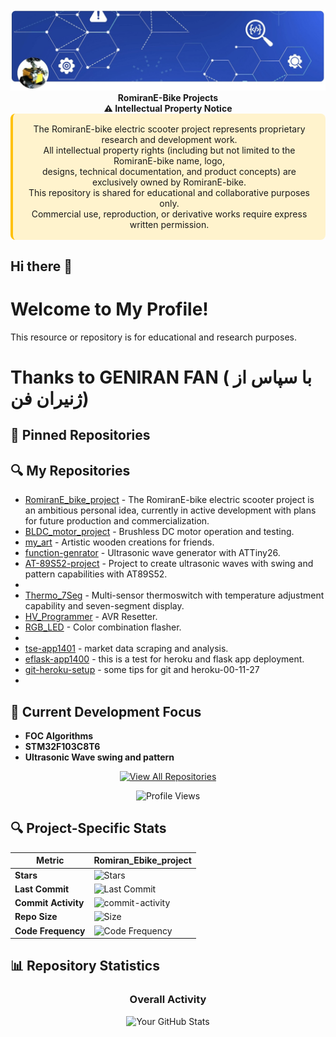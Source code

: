 <!-- ============================================== -->
<!-- 1. SEO METADATA (Hidden from visual display) -->
<!-- ============================================== -->
<!-- 
  - Description: Appears in Google search results (keep under 160 chars)
  - Keywords: 5-8 key terms for search engines
  - Canonical: Prevents duplicate content issues
-->

<meta name="description" content="electric scooter & BLDC motor control projects by RomiranE-bike - STM32 firmware and FOC motor control">
<meta name="keywords" content="e-bike, electric scooter, BLDC motor control, RomiranE-bike,iran ,mazandaran,mahmoud esmaeili">
<link rel="canonical" href="https://github.com/RomiranE-bike">

<!-- ======================== -->
<!-- 2. PROFILE HEADER -->
<!-- ======================== -->
<!--*************************************************************************************************************************************************************************
  - Logo: Use 200x200px for best results
    PROFILE HEADER - Visual introduction with branding
  • Centered logo with alt text for accessibility/SEO
  • Main title (H1) with primary keyword
  • Subtitle (H2) with secondary keyword
  • Badges for important links (styled with shields.io)
  - Badges: Link to key resources
***************************************************************************************************************************************************************************-->

<div align="center">
  <!-- Profile image with alt text for accessibility -->
  <img src="https://raw.githubusercontent.com/RomiranE-bike/RomiranE-bike/main/romiran-e-bike-controller-schematic.jpg" width="1800" alt="Romiran E-Bike Projects Logo">
  
</div>


<div align="center">  
  <strong>  RomiranE-Bike Projects </strong><br> 
  <strong>⚠️ Intellectual Property Notice </strong><br> 
  <div style="background: #FFF3CD; padding: 1rem; border-radius: 8px; border-left: 4px solid #FFC107;">  
   The RomiranE-bike electric scooter project represents proprietary research and development work.<br> 
   All intellectual property rights (including but not limited to the RomiranE-bike name, logo, <br> 
   designs, technical documentation, and product concepts) are exclusively owned by RomiranE-bike.<br> 
   This repository is shared for educational and collaborative purposes only.<br> 
   Commercial use, reproduction, or derivative works require express written permission.<br> 
  </div>
</div>

<!--************************************************************************************************************************************************************************* 
![My Profile Image](https://raw.githubusercontent.com/RomiranE-bike/RomiranE-bike/main/profile.jpg)
***************************************************************************************************************************************************************************-->

## Hi there 👋
# Welcome to My Profile!
This resource or repository is for educational and research purposes.
# 
# Thanks to GENIRAN FAN ( با سپاس از ژنیران فن)

## 📌 Pinned Repositories
<!--START_SECTION:automated-pins-->
<!-- Automatically generated pins will appear here -->
<!--END_SECTION:automated-pins-->


## 🔍 My Repositories 
- [RomiranE_bike_project](https://github.com/RomiranE-bike/RomiranE_bike_project) - The RomiranE-bike electric scooter project is an ambitious personal idea, currently in active development with plans for future 
   production and commercialization. 
- [BLDC_motor_project](https://github.com/RomiranE-bike/BLDC_motor_project) - Brushless DC motor operation and testing.
- [my_art](https://github.com/RomiranE-bike/my_art) - Artistic wooden creations for friends.
- [function-genrator](https://github.com/RomiranE-bike/function-genrator) - Ultrasonic wave generator with ATTiny26.  
- [AT-89S52-project](https://github.com/RomiranE-bike/AT-89S52-project) - Project to create ultrasonic waves with swing and pattern capabilities with AT89S52.
- 
- [Thermo_7Seg](https://github.com/RomiranE-bike/Thermo_7Seg) - 
Multi-sensor thermoswitch with temperature adjustment capability and seven-segment display.
- [HV_Programmer](https://github.com/RomiranE-bike/HV_Programmer) - AVR Resetter.
- [RGB_LED](https://github.com/RomiranE-bike/RGB_LED) - Color combination flasher.
- 
- [tse-app1401](https://github.com/RomiranE-bike/tse-app1401) - market data scraping and analysis.
- [eflask-app1400](https://github.com/RomiranE-bike/eflask-app1400) - this is a test for heroku and flask app deployment.
- [git-heroku-setup](https://github.com/RomiranE-bike/git-heroku-setup) - some tips for git and heroku-00-11-27
- 


## 🌱 Current Development Focus

- **FOC Algorithms**
- **STM32F103C8T6**
- **Ultrasonic Wave swing and pattern**



<!--*************************************************************************************************************************************************************************
  FOOTER - Engagement elements
  • GitHub Stats API for dynamic metrics
  • Visitor counter badge
  • Structured data for rich snippets
***************************************************************************************************************************************************************************-->

<div align="center">
  
  [![View All Repositories](https://img.shields.io/badge/Explore_All_Projects-View_Repository_List-8A2BE2)](https://github.com/RomiranE-bike?tab=repositories)
  
  ![Profile Views](https://komarev.com/ghpvc/?username=RomiranE-bike&color=blueviolet&label=Profile+Views)
  
</div>


## 🔍 Project-Specific Stats

<div align="center">
  
| Metric | Romiran_Ebike_project | 
|--------|----------------------|
| **Stars** | ![Stars](https://img.shields.io/github/stars/RomiranE-bike/Romiran_Ebike_project) | 
| **Last Commit** | ![Last Commit](https://img.shields.io/github/last-commit/RomiranE-bike/Romiran_Ebike_project) |
| **Commit Activity** |	![commit-activity](https://img.shields.io/github/commit-activity/m/RomiranE-bike/Romiran_Ebike_project?style=flat-square&labelColor=6C757D)|
| **Repo Size** | ![Size](https://img.shields.io/github/repo-size/RomiranE-bike/Romiran_Ebike_project?style=flat-square&labelColor=FD7E14) |
| **Code Frequency** | ![Code Frequency](https://img.shields.io/github/commit-activity/y/RomiranE-bike/Romiran_Ebike_project?style=flat-square&labelColor=17A2B8) |

</div>

<!--**************************************************************************************************************************************************************************
## 🔍 Project-Specific Statistics (Live)

<div align="center">
  
| Metric | Romiran_Ebike_project | BLDC_motor_project | AT-89S52-project | function-genrator |
|--------|----------------------|--------------------|------------------|-------------------|
| **Stars** | ![Stars](https://img.shields.io/github/stars/RomiranE-bike/Romiran_Ebike_project?style=flat-square&labelColor=2E4053) | ![Stars](https://img.shields.io/github/stars/RomiranE-bike/BLDC_motor_project?style=flat-square&labelColor=2E4053) | ![Stars](https://img.shields.io/github/stars/RomiranE-bike/AT-89S52-project?style=flat-square&labelColor=2E4053) | ![Stars](https://img.shields.io/github/stars/RomiranE-bike/function-genrator?style=flat-square&labelColor=2E4053) |
| **Forks** | ![Forks](https://img.shields.io/github/forks/RomiranE-bike/Romiran_Ebike_project?style=flat-square&labelColor=2E8B57) | ![Forks](https://img.shields.io/github/forks/RomiranE-bike/BLDC_motor_project?style=flat-square&labelColor=2E8B57) | ![Forks](https://img.shields.io/github/forks/RomiranE-bike/AT-89S52-project?style=flat-square&labelColor=2E8B57) | ![Forks](https://img.shields.io/github/forks/RomiranE-bike/function-genrator?style=flat-square&labelColor=2E8B57) |
| **Last Commit** | ![Last Commit](https://img.shields.io/github/last-commit/RomiranE-bike/Romiran_Ebike_project?style=flat-square&labelColor=6C757D) | ![Last Commit](https://img.shields.io/github/last-commit/RomiranE-bike/BLDC_motor_project?style=flat-square&labelColor=6C757D) | ![Last Commit](https://img.shields.io/github/last-commit/RomiranE-bike/AT-89S52-project?style=flat-square&labelColor=6C757D) | ![Last Commit](https://img.shields.io/github/last-commit/RomiranE-bike/function-genrator?style=flat-square&labelColor=6C757D) |
| **Commit Activity** |	![commit-activity](https://img.shields.io/github/commit-activity/m/RomiranE-bike/Romiran_Ebike_project?style=flat-square&labelColor=6C757D)|
| **Open Issues** | ![Issues](https://img.shields.io/github/issues/RomiranE-bike/Romiran_Ebike_project?style=flat-square&labelColor=D63384) | ![Issues](https://img.shields.io/github/issues/RomiranE-bike/BLDC_motor_project?style=flat-square&labelColor=D63384) | ![Issues](https://img.shields.io/github/issues/RomiranE-bike/AT-89S52-project?style=flat-square&labelColor=D63384) | ![Issues](https://img.shields.io/github/issues/RomiranE-bike/function-genrator?style=flat-square&labelColor=D63384) |
| **Closed Issues** | ![Closed Issues](https://img.shields.io/github/issues-closed/RomiranE-bike/Romiran_Ebike_project?style=flat-square&labelColor=28A745) | ![Closed Issues](https://img.shields.io/github/issues-closed/RomiranE-bike/BLDC_motor_project?style=flat-square&labelColor=28A745) | ![Closed Issues](https://img.shields.io/github/issues-closed/RomiranE-bike/AT-89S52-project?style=flat-square&labelColor=28A745) | ![Closed Issues](https://img.shields.io/github/issues-closed/RomiranE-bike/function-genrator?style=flat-square&labelColor=28A745) |
| **PRs Merged** | ![Merged PRs](https://img.shields.io/github/issues-pr-closed/RomiranE-bike/Romiran_Ebike_project?style=flat-square&labelColor=6F42C1) | ![Merged PRs](https://img.shields.io/github/issues-pr-closed/RomiranE-bike/BLDC_motor_project?style=flat-square&labelColor=6F42C1) | ![Merged PRs](https://img.shields.io/github/issues-pr-closed/RomiranE-bike/AT-89S52-project?style=flat-square&labelColor=6F42C1) | ![Merged PRs](https://img.shields.io/github/issues-pr-closed/RomiranE-bike/function-genrator?style=flat-square&labelColor=6F42C1) |
| **Repo Size** | ![Size](https://img.shields.io/github/repo-size/RomiranE-bike/Romiran_Ebike_project?style=flat-square&labelColor=FD7E14) | ![Size](https://img.shields.io/github/repo-size/RomiranE-bike/BLDC_motor_project?style=flat-square&labelColor=FD7E14) | ![Size](https://img.shields.io/github/repo-size/RomiranE-bike/AT-89S52-project?style=flat-square&labelColor=FD7E14) | ![Size](https://img.shields.io/github/repo-size/RomiranE-bike/function-genrator?style=flat-square&labelColor=FD7E14) |
| **Code Frequency** | ![Code Frequency](https://img.shields.io/github/commit-activity/y/RomiranE-bike/Romiran_Ebike_project?style=flat-square&labelColor=17A2B8) | ![Code Frequency](https://img.shields.io/github/commit-activity/y/RomiranE-bike/BLDC_motor_project?style=flat-square&labelColor=17A2B8) | ![Code Frequency](https://img.shields.io/github/commit-activity/y/RomiranE-bike/AT-89S52-project?style=flat-square&labelColor=17A2B8) | ![Code Frequency](https://img.shields.io/github/commit-activity/y/RomiranE-bike/function-genrator?style=flat-square&labelColor=17A2B8) |
| **License** | ![License](https://img.shields.io/github/license/RomiranE-bike/Romiran_Ebike_project?style=flat-square&labelColor=343A40) | ![License](https://img.shields.io/github/license/RomiranE-bike/BLDC_motor_project?style=flat-square&labelColor=343A40) | ![License](https://img.shields.io/github/license/RomiranE-bike/AT-89S52-project?style=flat-square&labelColor=343A40) | ![License](https://img.shields.io/github/license/RomiranE-bike/function-genrator?style=flat-square&labelColor=343A40) |

</div>
***************************************************************************************************************************************************************************-->
  ## 📊 Repository Statistics
  
<div align="center">
  
### Overall Activity
![Your GitHub Stats](https://github-readme-stats.vercel.app/api?username=RomiranE-bike&show_icons=true&count_private=true&theme=radical)
<!--*************************************************************************************************************************************************************************
### Most Used Languages
![Top Languages](https://github-readme-stats.vercel.app/api/top-langs/?username=RomiranE-bike&layout=compact&theme=radical&hide=html,css)

### Contribution Streak
![GitHub Streak](https://github-readme-streak-stats.herokuapp.com/?user=RomiranE-bike&theme=radical)
***************************************************************************************************************************************************************************-->
</div>


<!--*************************************************************************************************************************************************************************
[![Contribution Graph](https://ghchart.rshah.org/RomiranE-bike)](https://github.com/RomiranE-bike)   

***************************************************************************************************************************************************************************-->
  
<!--*************************************************************************************************************************************************************************

**RomiranE-bike/RomiranE-bike** is a ✨ _special_ ✨ repository because its `README.md` (this file) appears on your GitHub profile.

Here are some ideas to get you started:

- 🔭 I’m currently working on ...
- 🌱 I’m currently learning ...
- 👯 I’m looking to collaborate on ...
- 🤔 I’m looking for help with ...
- 💬 Ask me about ...
- 📫 How to reach me: ...
- 😄 Pronouns: ...
- ⚡ Fun fact: ...
***************************************************************************************************************************************************************************-->
